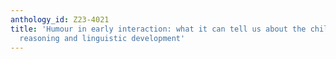 ```yaml
---
anthology_id: Z23-4021
title: 'Humour in early interaction: what it can tell us about the child neuro-psychological,
  reasoning and linguistic development'
---
```

